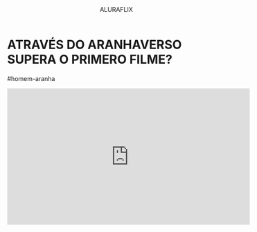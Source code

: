<html>
<head>
    <link rel="stylesheet" href="styles.css" />
    <title>Aluraflix</title>
</head>

<body>

<header>ALURAFLIX</header>

<H1>ATRAVÉS DO ARANHAVERSO SUPERA O PRIMERO FILME?</H1>
<p>#homem-aranha</p>


<iframe width="560" height="315" src="https://www.youtube.com/embed/gt_fAE1Eg2Q?si=c93nZtO1DTNYueO4" title="YouTube video player" frameborder="0" allow="accelerometer; autoplay; clipboard-write; encrypted-media; gyroscope; picture-in-picture; web-share" referrerpolicy="strict-origin-when-cross-origin" allowfullscreen></iframe>



<body>



<html>
